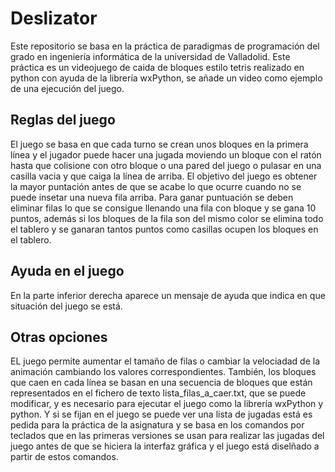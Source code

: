 # Deslizator

Este repositorio se basa en la práctica de paradigmas de programación del grado en ingeniería informática de la universidad de Valladolid. 
Este práctica es un videojuego de caida de bloques estilo tetris realizado en python con ayuda de la librería wxPython, se añade un video como ejemplo de una 
ejecución del juego.

## Reglas del juego

El juego se basa en que cada turno se crean unos bloques en la primera línea y el jugador puede hacer una jugada moviendo un bloque con el ratón hasta que colisione con otro bloque o una pared del juego o 
pulasar en una casilla vacia y que caiga la línea de arriba. El objetivo del juego es obtener la mayor puntación antes de que se acabe lo que ocurre cuando no se puede insetar una nueva fila arriba. 
Para ganar puntuación se deben eliminar filas lo que se consigue llenando una fila con bloque y se gana 10 puntos, además si los bloques de la fila son del mismo color se elimina todo el tablero y se 
ganaran tantos puntos como casillas ocupen los bloques en el tablero.

## Ayuda en el juego

En la parte inferior derecha aparece un mensaje de ayuda que indica en que situación del juego se está.

## Otras opciones

EL juego permite aumentar el tamaño de filas o cambiar la velociadad de la animación cambiando los valores correspondientes. También, los bloques que caen en cada línea se basan en una secuencia de bloques
que están representados en el fichero de texto lista_filas_a_caer.txt, que se puede modificar, y es necesario para ejecutar el juego como la librería wxPython y python. 
Y si se fijan en el juego se puede ver una lista de jugadas está es pedida para la práctica de la asignatura y se basa en los comandos por teclados que en las primeras versiones
se usan para realizar las jugadas del juego antes de que se hiciera la interfaz gráfica y el juego está diselñado a partir de estos comandos.
